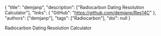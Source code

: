 {
  "title": "demjanp",
  "description": ["Radiocarbon Dating Resolution Calculator"],
  "links": {
    "GitHub": "https://github.com/demjanp/Res14C"
  },
  "authors": ["demjanp"],
  "tags": ["Radiocarbon"],
  "doi": null
}

<!-- Generated by csv2md.R – do not edit by hand -->

Radiocarbon Dating Resolution Calculator